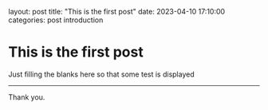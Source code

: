 layout: post
title: "This is the first post"
date: 2023-04-10 17:10:00
categories: post introduction

# This is the first post

Just filling the blanks here so that some test is displayed

-----

Thank you.
